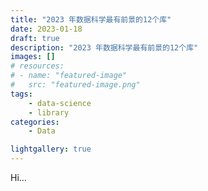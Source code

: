 ```yaml
---
title: "2023 年数据科学最有前景的12个库"
date: 2023-01-18
draft: true
description: "2023 年数据科学最有前景的12个库"
images: []
# resources:
# - name: "featured-image"
#   src: "featured-image.png"
tags: 
    - data-science
    - library
categories: 
    - Data

lightgallery: true
---
```


Hi...